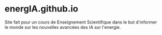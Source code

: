 # energIA.github.io
Site fait pour un cours de Enseignement Scientifique dans le but d'informer le monde sur les nouvelles avancées des IA sur l'energie.
